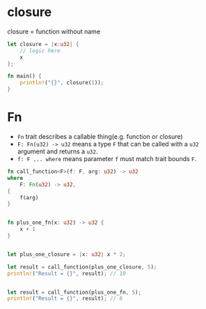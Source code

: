# closure

closure = function without name

```rs
let closure = |x:u32| {
    // logic here
    x
};

fn main() {
    println!("{}", closure(1));
}
```

# Fn

- `Fn` trait describes a callable thing(e.g. function or closure)
- `F: Fn(u32) -> u32` means a type `F` that can be called with a `u32` argument and returns a `u32`.
- `f: F ... where` means parameter `f` must match trait bounds `F`.

```rs
fn call_function<F>(f: F, arg: u32) -> u32
where
    F: Fn(u32) -> u32,
{
    f(arg)
}


fn plus_one_fn(x: u32) -> u32 {
    x + 1
}


let plus_one_closure = |x: u32| x * 2;

let result = call_function(plus_one_closure, 5);
println!("Result = {}", result); // 10


let result = call_function(plus_one_fn, 5);
println!("Result = {}", result); // 6
```

